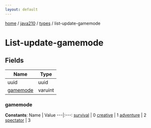 ```yaml
---
layout: default
---
```


[home](/)  /  [java210](/protocol/java210)  /  [types](/protocol/java210/types)  /  list-update-gamemode

# List-update-gamemode

## Fields

Name | Type
---|---
uuid | uuid
[gamemode](#gamemode) | varuint

### gamemode

**Constants**:
Name | Value
---|:---:
[survival](gamemode_survival) | 0
[creative](gamemode_creative) | 1
[adventure](gamemode_adventure) | 2
[spectator](gamemode_spectator) | 3

